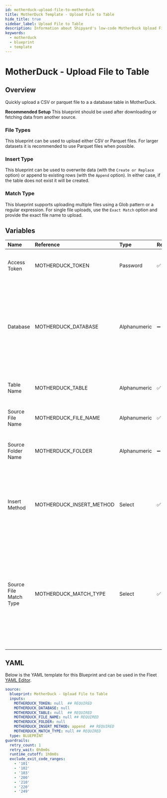```yaml
---
id: motherduck-upload-file-to-motherduck
title: MotherDuck Template - Upload File to Table
hide_title: true
sidebar_label: Upload File to Table
description: Information about Shipyard's low-code MotherDuck Upload File to Table blueprint. Quickly upload a CSV or parquet file to a a database table in MotherDuck
keywords:
  - motherduck
  - blueprint
  - template
---
```


# MotherDuck - Upload File to Table

## Overview

Quickly upload a CSV or parquet file to a a database table in MotherDuck. 

**Recommended Setup** 
This blueprint should be used after downloading or fetching data from another source. 


### File Types
This blueprint can be used to upload either CSV or Parquet files. For larger datasets it is recommended to use Parquet files when possible. 

### Insert Type
This blueprint can be used to overwrite data (with the `Create or Replace` option) or append to existing rows (with the `Append` option). In either case, if the table does not exist it will be created.

### Match Type
This blueprint supports uploading multiple files using a Glob pattern or a regular expression. For single file uploads, use the `Exact Match` option and provide the exact file name to upload.

## Variables

| Name | Reference | Type | Required | Default | Options | Description             |
|:-----|:----------|:-----|:---------|:--------|:--------|:------------------------|
| Access Token | MOTHERDUCK_TOKEN | Password | :white_check_mark: | - | - | The API token for programmatic access to MotherDuck |
| Database | MOTHERDUCK_DATABASE | Alphanumeric | :heavy_minus_sign: | - | - | The optional database to connect to. If omitted, the blueprint will resort to the default. Additionally the database will be created if provided and it doesn't exist |
| Table Name | MOTHERDUCK_TABLE | Alphanumeric | :white_check_mark: | - | - | The name of the target table in MotherDuck to upload to |
| Source File Name | MOTHERDUCK_FILE_NAME | Alphanumeric | :white_check_mark: | - | - | The name of the file to upload to MotherDuck |
| Source Folder Name | MOTHERDUCK_FOLDER | Alphanumeric | :heavy_minus_sign: | - | - | The optional folder location of where the source file is located |
| Insert Method | MOTHERDUCK_INSERT_METHOD | Select | :white_check_mark: | `append` | Append: `append`<br></br><br></br>Create or Replace: `replace`<br></br><br></br> | The insert method to use upon upload |
| Source File Match Type | MOTHERDUCK_MATCH_TYPE | Select | :white_check_mark: | - | Exact Match: `exact_match`<br></br><br></br>Glob Match: `glob_match`<br></br><br></br>Regex Match: `regex_match`<br></br><br></br> | The match type dictates whether a single file will be uploaded, or multiple that either match a glob or regex pattern |




## YAML

Below is the YAML template for this Blueprint and can be used in the
Fleet [YAML Editor](../../reference/fleets/yaml-editor.md).

```yaml
source:
  blueprint: MotherDuck - Upload File to Table
  inputs:
    MOTHERDUCK_TOKEN: null  ## REQUIRED
    MOTHERDUCK_DATABASE: null
    MOTHERDUCK_TABLE: null  ## REQUIRED
    MOTHERDUCK_FILE_NAME: null ## REQUIRED
    MOTHERDUCK_FOLDER: null
    MOTHERDUCK_INSERT_METHOD: append  ## REQUIRED
    MOTHERDUCK_MATCH_TYPE: null ## REQUIRED
  type: BLUEPRINT
guardrails:
  retry_count: 1
  retry_wait: 0h0m0s
  runtime_cutoff: 1h0m0s
  exclude_exit_code_ranges:
    - '101'
    - '102'
    - '103'
    - '200'
    - '210'
    - '220'
    - '249'
 ```


